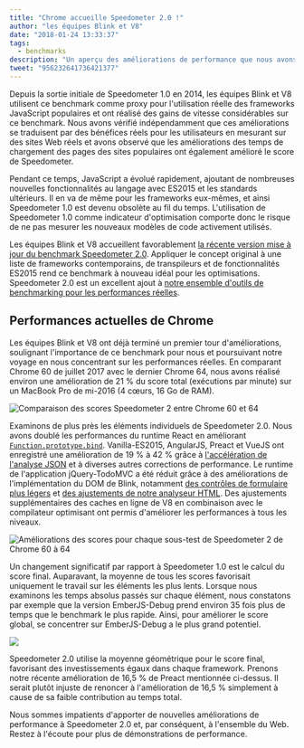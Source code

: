 ```yaml
---
title: "Chrome accueille Speedometer 2.0 !"
author: "les équipes Blink et V8"
date: "2018-01-24 13:33:37"
tags: 
  - benchmarks
description: "Un aperçu des améliorations de performance que nous avons apportées jusqu'à présent à Blink et V8, basées sur Speedometer 2.0."
tweet: "956232641736421377"
---
```

Depuis la sortie initiale de Speedometer 1.0 en 2014, les équipes Blink et V8 utilisent ce benchmark comme proxy pour l'utilisation réelle des frameworks JavaScript populaires et ont réalisé des gains de vitesse considérables sur ce benchmark. Nous avons vérifié indépendamment que ces améliorations se traduisent par des bénéfices réels pour les utilisateurs en mesurant sur des sites Web réels et avons observé que les améliorations des temps de chargement des pages des sites populaires ont également amélioré le score de Speedometer.

<!--truncate-->
Pendant ce temps, JavaScript a évolué rapidement, ajoutant de nombreuses nouvelles fonctionnalités au langage avec ES2015 et les standards ultérieurs. Il en va de même pour les frameworks eux-mêmes, et ainsi Speedometer 1.0 est devenu obsolète au fil du temps. L'utilisation de Speedometer 1.0 comme indicateur d'optimisation comporte donc le risque de ne pas mesurer les nouveaux modèles de code activement utilisés.

Les équipes Blink et V8 accueillent favorablement [la récente version mise à jour du benchmark Speedometer 2.0](https://webkit.org/blog/8063/speedometer-2-0-a-benchmark-for-modern-web-app-responsiveness/). Appliquer le concept original à une liste de frameworks contemporains, de transpileurs et de fonctionnalités ES2015 rend ce benchmark à nouveau idéal pour les optimisations. Speedometer 2.0 est un excellent ajout à [notre ensemble d'outils de benchmarking pour les performances réelles](/blog/real-world-performance).

## Performances actuelles de Chrome

Les équipes Blink et V8 ont déjà terminé un premier tour d'améliorations, soulignant l'importance de ce benchmark pour nous et poursuivant notre voyage en nous concentrant sur les performances réelles. En comparant Chrome 60 de juillet 2017 avec le dernier Chrome 64, nous avons réalisé environ une amélioration de 21 % du score total (exécutions par minute) sur un MacBook Pro de mi-2016 (4 cœurs, 16 Go de RAM).

![Comparaison des scores Speedometer 2 entre Chrome 60 et 64](/_img/speedometer-2/scores.png)

Examinons de plus près les éléments individuels de Speedometer 2.0. Nous avons doublé les performances du runtime React en améliorant [`Function.prototype.bind`](https://chromium.googlesource.com/v8/v8/+/808dc8cff3f6530a627ade106cbd814d16a10a18). Vanilla-ES2015, AngularJS, Preact et VueJS ont enregistré une amélioration de 19 % à 42 % grâce à [l'accélération de l'analyse JSON](https://chromium-review.googlesource.com/c/v8/v8/+/700494) et à diverses autres corrections de performance. Le runtime de l'application jQuery-TodoMVC a été réduit grâce à des améliorations de l'implémentation du DOM de Blink, notamment [des contrôles de formulaire plus légers](https://chromium.googlesource.com/chromium/src/+/f610be969095d0af8569924e7d7780b5a6a890cd) et [des ajustements de notre analyseur HTML](https://chromium.googlesource.com/chromium/src/+/6dd09a38aaae9c15adf5aad966f761f180bf1cef). Des ajustements supplémentaires des caches en ligne de V8 en combinaison avec le compilateur optimisant ont permis d'améliorer les performances à tous les niveaux.

![Améliorations des scores pour chaque sous-test de Speedometer 2 de Chrome 60 à 64](/_img/speedometer-2/improvements.png)

Un changement significatif par rapport à Speedometer 1.0 est le calcul du score final. Auparavant, la moyenne de tous les scores favorisait uniquement le travail sur les éléments les plus lents. Lorsque nous examinons les temps absolus passés sur chaque élément, nous constatons par exemple que la version EmberJS-Debug prend environ 35 fois plus de temps que le benchmark le plus rapide. Ainsi, pour améliorer le score global, se concentrer sur EmberJS-Debug a le plus grand potentiel.

![](/_img/speedometer-2/time.png)

Speedometer 2.0 utilise la moyenne géométrique pour le score final, favorisant des investissements égaux dans chaque framework. Prenons notre récente amélioration de 16,5 % de Preact mentionnée ci-dessus. Il serait plutôt injuste de renoncer à l'amélioration de 16,5 % simplement à cause de sa faible contribution au temps total.

Nous sommes impatients d'apporter de nouvelles améliorations de performance à Speedometer 2.0 et, par conséquent, à l'ensemble du Web. Restez à l'écoute pour plus de démonstrations de performance.
